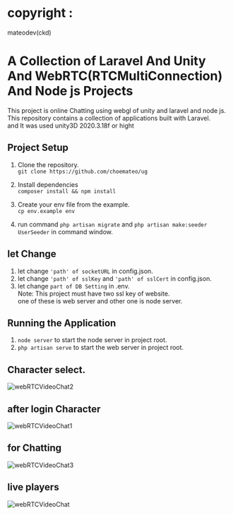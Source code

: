 # copyright : 
 mateodev(ckd)

# A Collection of Laravel And Unity And WebRTC(RTCMultiConnection) And Node js Projects
This project is online Chatting using webgl of unity and laravel and node js.<br/>
This repository contains a collection of applications built with Laravel.<br/>
and It was used unity3D 2020.3.18f or hight<br/>

## Project Setup

1. Clone the repository.<br/>
`git clone https://github.com/choemateo/ug`

2. Install dependencies<br/>
`composer install && npm install`

3. Create your env file from the example.<br/>
`cp env.example env`

4. run command `php artisan migrate` and `php artisan make:seeder UserSeeder` in command window.
  
## let Change
1. let change `'path' of socketURL` in config.json.
2. let change `'path' of sslKey` and `'path' of sslCert`  in config.json.   
3. let change `part of DB Setting` in .env. <br/>
   Note:   This project must have two ssl key of website. <br/>
	   one of these is web server and other one is node server.
 
## Running the Application
1. `node server` to start the node server in project root.
2. `php artisan serve` to start the web server in project root.

## Character select.
![webRTCVideoChat2](https://user-images.githubusercontent.com/102642642/160848273-22f26d4c-9392-4e8a-8bcf-60ac2fe59740.png)

## after login Character
![webRTCVideoChat1](https://user-images.githubusercontent.com/102642642/160848715-5d69f4e3-937f-42f2-bba8-7b7abae2ed9d.png)

## for Chatting
![webRTCVideoChat3](https://user-images.githubusercontent.com/102642642/160848939-5d9b84ea-4174-42d7-bf0b-29c2418db24c.png)

## live players
![webRTCVideoChat](https://user-images.githubusercontent.com/102642642/160849166-b2caaeff-850c-454a-bd9f-a96e5ecfb932.png)